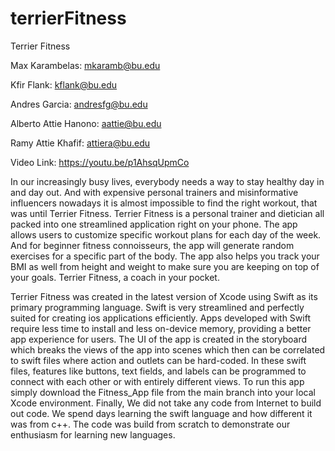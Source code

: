# terrierFitness
Terrier Fitness

Max Karambelas: mkaramb@bu.edu

Kfir Flank: kflank@bu.edu

Andres Garcia: andresfg@bu.edu

Alberto Attie Hanono: aattie@bu.edu

Ramy Attie Khafif: attiera@bu.edu


Video Link: https://youtu.be/p1AhsqUpmCo


In our increasingly busy lives, everybody needs a way to stay healthy day in and day out. And with expensive personal trainers and misinformative influencers nowadays it is almost impossible to find the right workout, that was until Terrier Fitness. Terrier Fitness is a personal trainer and dietician all packed into one streamlined application right on your phone. The app allows users to customize specific workout plans for each day of the week. And for beginner fitness connoisseurs, the app will generate random exercises for a specific part of the body. The app also helps you track your BMI as well from height and weight to make sure you are keeping on top of your goals. Terrier Fitness, a coach in your pocket.
  
Terrier Fitness was created in the latest version of Xcode using Swift as its primary programming language. Swift is very streamlined and perfectly suited for creating ios applications efficiently. Apps developed with Swift require less time to install and less on-device memory, providing a better app experience for users. The UI of the app is created in the storyboard which breaks the views of the app into scenes which then can be correlated to swift files where action and outlets can be hard-coded. In these swift files, features like buttons, text fields, and labels can be programmed to connect with each other or with entirely different views. To run this app simply download the Fitness_App file from the main branch into your local Xcode environment.
Finally, We did not take any code from Internet to build out code. We spend days learning the swift language and how different it was from c++. The code was build from scratch to demonstrate our enthusiasm for learning new languages.  

